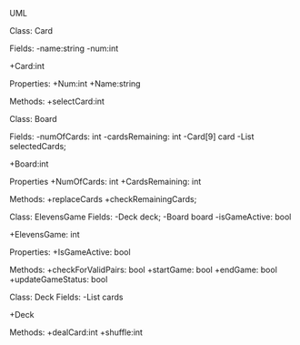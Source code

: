 UML

Class: Card

Fields:
-name:string
-num:int

+Card:int

Properties:
+Num:int
+Name:string

Methods:
+selectCard:int



Class: Board

Fields:
-numOfCards: int
-cardsRemaining: int
-Card[9] card
-List<int> selectedCards;

+Board:int

Properties
+NumOfCards: int
+CardsRemaining: int

Methods:
+replaceCards
+checkRemainingCards;

Class: ElevensGame
Fields:
-Deck deck;
-Board board
-isGameActive: bool

+ElevensGame: int

Properties:
+IsGameActive: bool

Methods:
+checkForValidPairs: bool
+startGame: bool
+endGame: bool
+updateGameStatus: bool


Class: Deck
Fields:
-List<Card> cards

+Deck

Methods:
+dealCard:int
+shuffle:int
